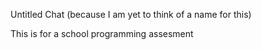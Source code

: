 Untitled Chat (because I am yet to think of a name for this)

This is for a school programming assesment